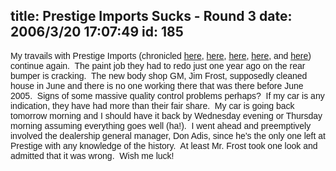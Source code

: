 title: Prestige Imports Sucks - Round 3
date: 2006/3/20 17:07:49
id: 185
---
<font face="Arial">My travails with Prestige Imports (chronicled [here](/Journal.aspx?JOURNAL_ID=83), [here](/Journal.aspx?JOURNAL_ID=85), [here](/Journal.aspx?JOURNAL_ID=91), [here](/Journal.aspx?JOURNAL_ID=93), and [here](/Journal.aspx?JOURNAL_ID=96)) continue again.  The paint job they had to redo just one year ago on the rear bumper is cracking.  The new body shop GM, Jim Frost, supposedly cleaned house in June and there is no one working there that was there before June 2005.  Signs of some massive quality control problems perhaps?  If my car is any indication, they have had more than their fair share.  My car is going back tomorrow morning and I should have it back by Wednesday evening or Thursday morning assuming everything goes well (ha!).  I went ahead and preemptively involved the dealership general manager, Don Adis, since he's the only one left at Prestige with any knowledge of the history.  At least Mr. Frost took one look and admitted that it was wrong.  Wish me luck!</font>